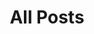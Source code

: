 ---
layout: allposts
permalink: /all/index.html
title: "All Posts"
tags: [blog, posts]
image:
  feature: typewriter.jpg
---